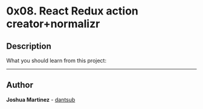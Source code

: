 # 0x08. React Redux action creator+normalizr

## Description

What you should learn from this project:

---

## Author

**Joshua Martinez** - [dantsub](https://github.com/dantsub)
